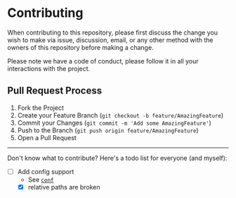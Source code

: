 # Contributing

When contributing to this repository, please first discuss the change you wish to make via issue,
discussion, email, or any other method with the owners of this repository before making a change. 

Please note we have a code of conduct, please follow it in all your interactions with the project.

## Pull Request Process

1. Fork the Project
2. Create your Feature Branch (`git checkout -b feature/AmazingFeature`)
3. Commit your Changes (`git commit -m 'Add some AmazingFeature'`)
4. Push to the Branch (`git push origin feature/AmazingFeature`)
5. Open a Pull Request

---

Don't know what to contribute? Here's a todo list for everyone (and myself):

- [ ] Add config support
  - See [`conf`](https://github.com/sindresorhus/conf)
  - [x] relative paths are broken
